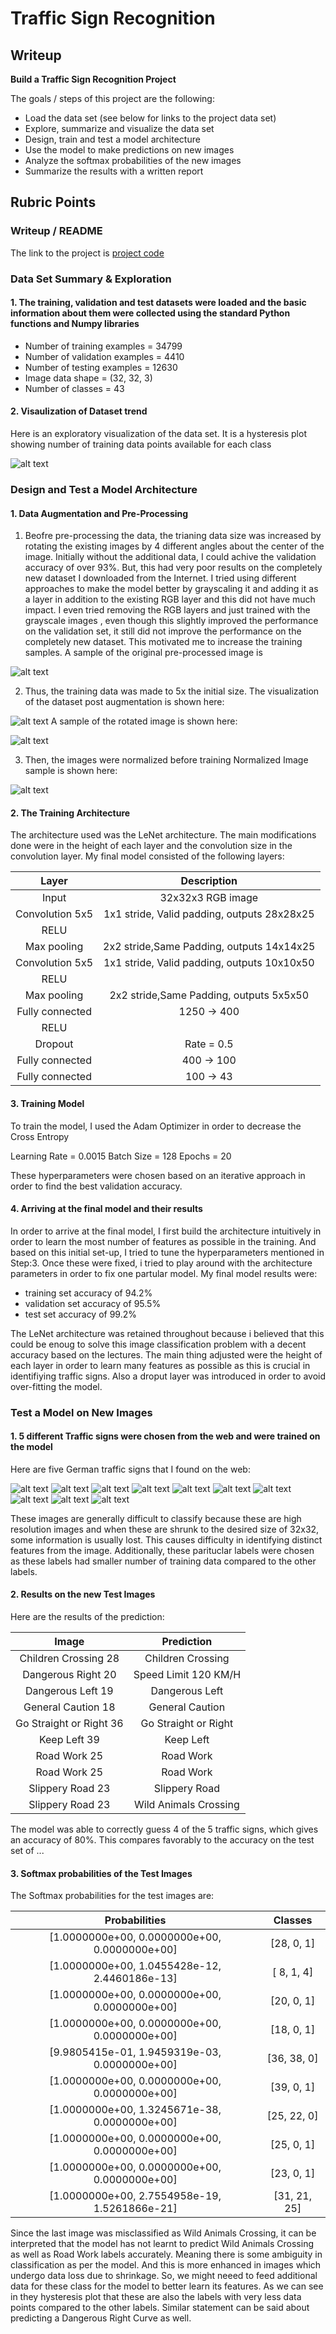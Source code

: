 # **Traffic Sign Recognition** 

## Writeup



**Build a Traffic Sign Recognition Project**

The goals / steps of this project are the following:
* Load the data set (see below for links to the project data set)
* Explore, summarize and visualize the data set
* Design, train and test a model architecture
* Use the model to make predictions on new images
* Analyze the softmax probabilities of the new images
* Summarize the results with a written report


[//]: # (Image References)

[image1]: ./examples/Hysteresis_plot.jpg "Visualization"
[image2]: ./examples/Pre-process_ex.jpg "Initial Image before pre-processing"
[image3]: ./examples/Post_Augmentation_Hysteresis_plot.jpg "Post Augmentation Visualization"
[image4]: ./examples/Rotated_Image.jpg "Rotated Image"
[image5]: ./new_test_images/children-crossing.jpg "Children Crossing"
[image6]: ./new_test_images/dang_right.jpg "Dangerous Right"
[image7]: ./new_test_images/dang_left.jpg "Dangerous Left"
[image8]: ./new_test_images/gen_Caution.jpg "General Caution"
[image9]: ./new_test_images/go_straight_or_right.jpg "Go Straight or Right"
[image10]: ./new_test_images/keep_left.jpg "Keep Left"
[image11]: ./new_test_images/road_work.jpg "Road Work"
[image12]: ./new_test_images/road_work_1.jpg "Keep Left"
[image13]: ./new_test_images/slippery_road.jpg "Slippery Road"
[image14]: ./new_test_images/slippery_road_1.jpg "Slippery Road"


## Rubric Points

### Writeup / README


The link to the project is [project code](https://github.com/rrsaikarthik3/Project_3_Classifying_Traffic_signs/blob/master/Traffic_Sign_Classifier.ipynb)

### Data Set Summary & Exploration

#### 1. The training, validation and test datasets were loaded and the basic information about them were collected using the standard Python functions and Numpy libraries


* Number of training examples = 34799
* Number of validation examples = 4410
* Number of testing examples = 12630
* Image data shape = (32, 32, 3)
* Number of classes = 43

#### 2. Visaulization of Dataset trend

Here is an exploratory visualization of the data set. It is a hysteresis plot showing number of training data points available for each class

![alt text][image1]

### Design and Test a Model Architecture

#### 1. Data Augmentation and Pre-Processing
1. Beofre pre-processing the data, the trianing data size was increased by rotating the existing images by 4 different angles about the center of the image. Initially without the additional data, I could achive the validation accuracy of over 93%. But, this had very poor results on the completely new dataset I downloaded from the Internet. I tried using different approaches to make the model better by grayscaling it and adding it as a layer in addition to the existing RGB layer and this did not have much impact. I even tried removing the RGB layers and just trained with the grayscale images , even though this slightly improved the performance on the validation set, it still did not improve the performance on the completely new dataset. This motivated me to increase the training samples. 
A sample of the original pre-processed image is 

![alt text][image2]

2. Thus, the training data was made to 5x the initial size. 
The visualization of the dataset post augmentation is shown here:

![alt text][image3]
A sample of the rotated image is shown here: 

![alt text][image4]

3. Then, the images were normalized before training
Normalized Image sample is shown here:

![alt text][image5]





#### 2. The Training Architecture

The architecture used was the LeNet architecture. The main modifications done were in the height of each layer and the convolution size in the convolution layer.
My final model consisted of the following layers:

| Layer         		|     Description	        					| 
|:---------------------:|:---------------------------------------------:| 
| Input         		| 32x32x3 RGB image   							| 
| Convolution 5x5     	| 1x1 stride, Valid padding, outputs 28x28x25 	|
| RELU					|												|
| Max pooling	      	| 2x2 stride,Same Padding,  outputs 14x14x25 				|
| Convolution 5x5	    |  1x1 stride, Valid padding, outputs 10x10x50     									|
| RELU					|												|
| Max pooling	      	| 2x2 stride,Same Padding,  outputs 5x5x50 				|
| Fully connected		| 1250 -> 400        									|
| RELU					|												|
| Dropout				|	 Rate = 0.5											|
| Fully connected		| 400 -> 100        									|
| Fully connected		| 100 -> 43        									|

 


#### 3. Training Model
To train the model, I used the Adam Optimizer in order to decrease the Cross Entropy 

Learning Rate = 0.0015
Batch Size = 128
Epochs = 20

These hyperparameters were chosen based on an iterative approach in order to find the best validation accuracy.

#### 4. Arriving at the final model and their results

In order to arrive at the final model, I first build the architecture intuitively in order to learn the most number of features as possible in the training. And based on this initial set-up, I tried to tune the hyperparameters mentioned in Step:3.
Once these were fixed, i tried to play around with the architecture parameters in order to fix one partular model. 
My final model results were:
* training set accuracy of 94.2%
* validation set accuracy of  95.5%
* test set accuracy of 99.2%

The LeNet architecture was retained throughout because i believed that this could be enoug to solve this image classification problem with a decent accuracy based on the lectures. The main thing adjusted were the height of each layer in order to learn many features as possible as this is crucial in identifiying traffic signs. Also a droput layer was introduced in order to avoid over-fitting the model.

### Test a Model on New Images

#### 1. 5 different Traffic signs were chosen from the web and were trained on the model

Here are five German traffic signs that I found on the web:

![alt text][image5] ![alt text][image6] ![alt text][image7]
![alt text][image8] ![alt text][image9] ![alt text][image10]
![alt text][image11] ![alt text][image12] ![alt text][image13]
![alt text][image14]


These images are generally difficult to classify because these are high resolution images and when these are shrunk to the desired size of 32x32, some information is usually lost. This causes difficulty in identifying distinct features from the image. Additionally, these parituclar labels were chosen as these labels had smaller number of training data compared to the other labels.

#### 2. Results on the new Test Images

Here are the results of the prediction:

| Image			        |     Prediction	        					|
|:---------------------:|:---------------------------------------------:| 
| Children Crossing   28  		|  	Children Crossing							|
| Dangerous Right   20  			| 		Speed Limit 120 KM/H						|
| Dangerous Left			19		|  	Dangerous Left				|
| General Caution	  18    		| 	General Caution		 				|
| Go Straight or Right	 36|   Go Straight or Right   							|
| Keep Left    	39	|  	Keep Left 								| 
| Road Work    	25		| 		Road Work								|
| Road Work    	25		| 		Road Work								|
| Slippery Road		23		|			Slippery Road								|
| Slippery Road			23	|			Wild Animals Crossing							|




The model was able to correctly guess 4 of the 5 traffic signs, which gives an accuracy of 80%. This compares favorably to the accuracy on the test set of ...

#### 3. Softmax probabilities of the Test Images

The Softmax probabilities for the test images are:

| Probabilities    | Classes |
|:---------------------:|:---------------------------------------------:| 
| [1.0000000e+00, 0.0000000e+00, 0.0000000e+00] | [28,  0,  1] |
| [1.0000000e+00, 1.0455428e-12, 2.4460186e-13] | [ 8,  1,  4] |
| [1.0000000e+00, 0.0000000e+00, 0.0000000e+00] | [20,  0,  1] |
| [1.0000000e+00, 0.0000000e+00, 0.0000000e+00] | [18,  0,  1] | 
| [9.9805415e-01, 1.9459319e-03, 0.0000000e+00] | [36, 38,  0] |
| [1.0000000e+00, 0.0000000e+00, 0.0000000e+00] | [39,  0,  1] |
| [1.0000000e+00, 1.3245671e-38, 0.0000000e+00] | [25, 22,  0] |
| [1.0000000e+00, 0.0000000e+00, 0.0000000e+00] | [25,  0,  1] |
| [1.0000000e+00, 0.0000000e+00, 0.0000000e+00] | [23,  0,  1] |
| [1.0000000e+00, 2.7554958e-19, 1.5261866e-21] | [31, 21, 25] |

Since the last image was misclassified as Wild Animals Crossing, it can be interpreted that the model has not learnt to predict Wild Animals Crossing as well as Road Work labels accurately. Meaning there is some ambiguity in classification as per the model. And this is more enhanced in images which undergo data loss due to shrinkage. So, we might neeed to feed additional data for these class for the model to better learn its features. As we can see in they hysteresis plot that these are also the labels with very less data points compared to the other labels. Similar statement can be said about predicting a Dangerous Right Curve as well. 


